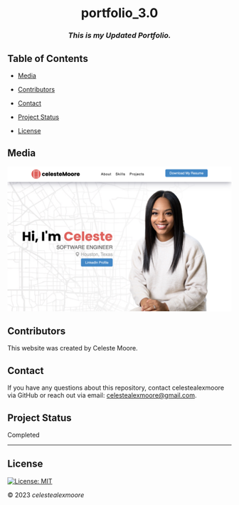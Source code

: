 <div align="center">

# portfolio_3.0

### _This is my Updated Portfolio._

  </div>
  
  ## Table of Contents
  
  - [Media](#Media)
  
  - [Contributors](#Contributors)
  
  - [Contact](#Contact)
  
  - [Project Status](#project-status)
  
  - [License](#License)
  
  ## Media
   
  ![Photo 1](./assets/images/websiteShot.png)  

  
  ## Contributors
  
  This website was created by Celeste Moore.
  
  ## Contact
  
  If you have any questions about this repository, contact celestealexmoore via GitHub or reach out via email:
  celestealexmoore@gmail.com.
  
  ## Project Status
  
  Completed
  
  ---
  
  ## License
  
  [![License: MIT](https://img.shields.io/badge/License-MIT-blueviolet.svg)](https://opensource.org/licenses/MIT)
  
  © 2023 _celestealexmoore_
